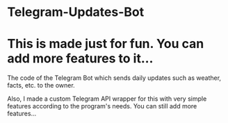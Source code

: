 # Telegram-Updates-Bot

# This is made just for fun. You can add more features to it...

The code of the Telegram Bot which sends daily updates such as weather, facts, etc. to the owner.

Also, I made a custom Telegram API wrapper for this with very simple features according to the program's needs. You can still add more features...
